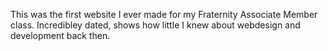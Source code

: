 This was the first website I ever made for my Fraternity Associate Member class. Incredibley dated, shows how little I knew about webdesign and development back then. 
